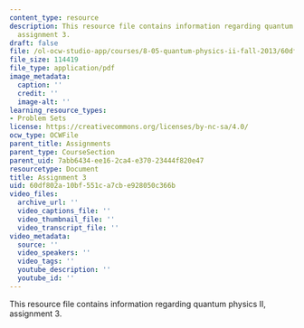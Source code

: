 ```yaml
---
content_type: resource
description: This resource file contains information regarding quantum physics II,
  assignment 3.
draft: false
file: /ol-ocw-studio-app/courses/8-05-quantum-physics-ii-fall-2013/60df802a10bf551ca7cbe928050c366b_MIT8_05F13_ps3.pdf
file_size: 114419
file_type: application/pdf
image_metadata:
  caption: ''
  credit: ''
  image-alt: ''
learning_resource_types:
- Problem Sets
license: https://creativecommons.org/licenses/by-nc-sa/4.0/
ocw_type: OCWFile
parent_title: Assignments
parent_type: CourseSection
parent_uid: 7abb6434-ee16-2ca4-e370-23444f820e47
resourcetype: Document
title: Assignment 3
uid: 60df802a-10bf-551c-a7cb-e928050c366b
video_files:
  archive_url: ''
  video_captions_file: ''
  video_thumbnail_file: ''
  video_transcript_file: ''
video_metadata:
  source: ''
  video_speakers: ''
  video_tags: ''
  youtube_description: ''
  youtube_id: ''
---
```

This resource file contains information regarding quantum physics II, assignment 3.
